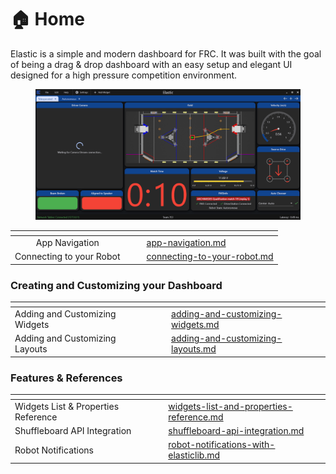 # 🏠 Home

Elastic is a simple and modern dashboard for FRC. It was built with the goal of being a drag & drop dashboard with an easy setup and elegant UI designed for a high pressure competition environment.

<figure><img src="../screenshots/example_layout.png" alt=""><figcaption></figcaption></figure>

<table data-view="cards"><thead><tr><th align="center"></th><th></th><th></th><th data-hidden data-card-target data-type="content-ref"></th></tr></thead><tbody><tr><td align="center">App Navigation</td><td></td><td></td><td><a href="getting-started/app-navigation.md">app-navigation.md</a></td></tr><tr><td align="center">Connecting to your Robot</td><td></td><td>              </td><td><a href="getting-started/connecting-to-your-robot.md">connecting-to-your-robot.md</a></td></tr></tbody></table>

### Creating and Customizing your Dashboard

<table data-view="cards"><thead><tr><th></th><th></th><th></th><th data-hidden data-card-target data-type="content-ref"></th></tr></thead><tbody><tr><td>Adding and Customizing Widgets</td><td></td><td></td><td><a href="creating-and-customizing-your-dashboard/adding-and-customizing-widgets.md">adding-and-customizing-widgets.md</a></td></tr><tr><td>Adding and Customizing Layouts</td><td></td><td></td><td><a href="creating-and-customizing-your-dashboard/adding-and-customizing-layouts.md">adding-and-customizing-layouts.md</a></td></tr></tbody></table>

### Features & References

<table data-view="cards"><thead><tr><th></th><th></th><th></th><th data-hidden data-card-target data-type="content-ref"></th></tr></thead><tbody><tr><td>Widgets List &#x26; Properties Reference</td><td></td><td></td><td><a href="additional-features-and-references/widgets-list-and-properties-reference.md">widgets-list-and-properties-reference.md</a></td></tr><tr><td>Shuffleboard API Integration</td><td></td><td></td><td><a href="additional-features-and-references/shuffleboard-api-integration.md">shuffleboard-api-integration.md</a></td></tr><tr><td>Robot Notifications</td><td></td><td></td><td><a href="additional-features-and-references/robot-notifications-with-elasticlib.md">robot-notifications-with-elasticlib.md</a></td></tr></tbody></table>
